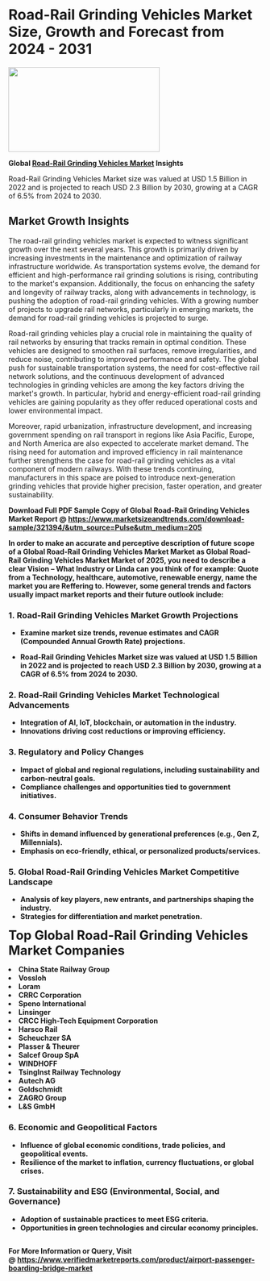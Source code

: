 <H1>Road-Rail Grinding Vehicles Market Size, Growth and Forecast from 2024 - 2031</H1><img class="aligncenter size-medium wp-image-584254" src="https://thirdeyenews.in/wp-content/uploads/2024/09/Global-Market-Research-300x168.jpeg" alt="" width="300" height="168" /><p><strong>Global&nbsp;<a href="https://www.marketsizeandtrends.com/download-sample/321394/&amp;utm_source=Pulse&amp;utm_medium=205">Road-Rail Grinding Vehicles Market</a> Insights</strong></p><p>Road-Rail Grinding Vehicles Market size was valued at USD 1.5 Billion in 2022 and is projected to reach USD 2.3 Billion by 2030, growing at a CAGR of 6.5% from 2024 to 2030.</p><p><h2>Market Growth Insights</h2> <p>The road-rail grinding vehicles market is expected to witness significant growth over the next several years. This growth is primarily driven by increasing investments in the maintenance and optimization of railway infrastructure worldwide. As transportation systems evolve, the demand for efficient and high-performance rail grinding solutions is rising, contributing to the market's expansion. Additionally, the focus on enhancing the safety and longevity of railway tracks, along with advancements in technology, is pushing the adoption of road-rail grinding vehicles. With a growing number of projects to upgrade rail networks, particularly in emerging markets, the demand for road-rail grinding vehicles is projected to surge.</p> <p><strong></strong></p> <p>Road-rail grinding vehicles play a crucial role in maintaining the quality of rail networks by ensuring that tracks remain in optimal condition. These vehicles are designed to smoothen rail surfaces, remove irregularities, and reduce noise, contributing to improved performance and safety. The global push for sustainable transportation systems, the need for cost-effective rail network solutions, and the continuous development of advanced technologies in grinding vehicles are among the key factors driving the market's growth. In particular, hybrid and energy-efficient road-rail grinding vehicles are gaining popularity as they offer reduced operational costs and lower environmental impact.</p> <p>Moreover, rapid urbanization, infrastructure development, and increasing government spending on rail transport in regions like Asia Pacific, Europe, and North America are also expected to accelerate market demand. The rising need for automation and improved efficiency in rail maintenance further strengthens the case for road-rail grinding vehicles as a vital component of modern railways. With these trends continuing, manufacturers in this space are poised to introduce next-generation grinding vehicles that provide higher precision, faster operation, and greater sustainability.</p> <p><strong></p><p><span class=""><strong>Download Full PDF Sample Copy of Global Road-Rail Grinding Vehicles Market Report</strong> @ <a href="https://www.marketsizeandtrends.com/download-sample/321394/&amp;utm_source=Pulse&amp;utm_medium=205" target="_blank">https://www.marketsizeandtrends.com/download-sample/321394/&amp;utm_source=Pulse&amp;utm_medium=205</a></span></p><p>In order to make an accurate and perceptive description of future scope of a Global&nbsp;Road-Rail Grinding Vehicles Market Market as Global&nbsp;Road-Rail Grinding Vehicles Market Market of 2025, you need to describe a clear Vision &ndash; What Industry or Linda can you think of for example: Quote from a Technology, healthcare, automotive, renewable energy, name the market you are Reffering to. However, some general trends and factors usually impact market reports and their future outlook include:</p><h3>1.&nbsp;<strong>Road-Rail Grinding Vehicles Market Growth Projections</strong></h3><ul><li>Examine market size trends, revenue estimates and CAGR (Compounded Annual Growth Rate) projections.</li><li><p>Road-Rail Grinding Vehicles Market size was valued at USD 1.5 Billion in 2022 and is projected to reach USD 2.3 Billion by 2030, growing at a CAGR of 6.5% from 2024 to 2030.</p></li></ul><h3>2.&nbsp;<strong>Road-Rail Grinding Vehicles Market Technological Advancements</strong></h3><ul><li>Integration of AI, IoT, blockchain, or automation in the industry.</li><li>Innovations driving cost reductions or improving efficiency.</li></ul><h3>3.&nbsp;<strong>Regulatory and Policy Changes</strong></h3><ul><li>Impact of global and regional regulations, including sustainability and carbon-neutral goals.</li><li>Compliance challenges and opportunities tied to government initiatives.</li></ul><h3>4.&nbsp;<strong>Consumer Behavior Trends</strong></h3><ul><li>Shifts in demand influenced by generational preferences (e.g., Gen Z, Millennials).</li><li>Emphasis on eco-friendly, ethical, or personalized products/services.</li></ul><h3>5.&nbsp;<strong>Global Road-Rail Grinding Vehicles Market Competitive Landscape</strong></h3><ul><li>Analysis of key players, new entrants, and partnerships shaping the industry.</li><li>Strategies for differentiation and market penetration.</li></ul><p data-pm-slice="1 1 []"><span style="color: inherit; font-family: inherit; font-size: 25px;">Top Global Road-Rail Grinding Vehicles Market Companies</span></p><div class="" data-test-id=""><p><li>China State Railway Group</li><li> Vossloh</li><li> Loram</li><li> CRRC Corporation</li><li> Speno International</li><li> Linsinger</li><li> CRCC High-Tech Equipment Corporation</li><li> Harsco Rail</li><li> Scheuchzer SA</li><li> Plasser & Theurer</li><li> Salcef Group SpA</li><li> WINDHOFF</li><li> TsingInst Railway Technology</li><li> Autech AG</li><li> Goldschmidt</li><li> ZAGRO Group</li><li> L&S GmbH</li></p></div><h3>6.&nbsp;<strong>Economic and Geopolitical Factors</strong></h3><ul><li>Influence of global economic conditions, trade policies, and geopolitical events.</li><li>Resilience of the market to inflation, currency fluctuations, or global crises.</li></ul><h3>7.&nbsp;<strong>Sustainability and ESG (Environmental, Social, and Governance)</strong></h3><ul><li>Adoption of sustainable practices to meet ESG criteria.</li><li>Opportunities in green technologies and circular economy principles.</li></ul><h2><strong style="font-size: 14px;">For More Information or Query, Visit @&nbsp;</strong><a style="background-color: #ffffff; font-size: 14px;" href="https://www.marketsizeandtrends.com/report/road-rail-grinding-vehicles-market/" target="_blank">https://www.verifiedmarketreports.com/product/airport-passenger-boarding-bridge-market</a></h2>
